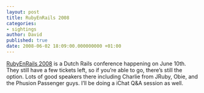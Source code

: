 ```yaml
---
layout: post
title: RubyEnRails 2008
categories:
- sightings
author: David
published: true
date: 2008-06-02 18:09:00.000000000 +01:00
---
```

<p><a href="http://2008.rubyenrails.nl/">RubyEnRails 2008</a> is a Dutch Rails conference happening on June 10th. They still have a few tickets left, so if you&#8217;re able to go, there&#8217;s still the option. Lots of good speakers there including Charlie from JRuby, Obie, and the Phusion Passenger guys. I&#8217;ll be doing a iChat Q&amp;A session as well.</p>